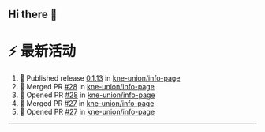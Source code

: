 ## Hi there 👋

<!--

**Here are some ideas to get you started:**

🙋‍♀️ A short introduction - what is your organization all about?
🌈 Contribution guidelines - how can the community get involved?
👩‍💻 Useful resources - where can the community find your docs? Is there anything else the community should know?
🍿 Fun facts - what does your team eat for breakfast?
🧙 Remember, you can do mighty things with the power of [Markdown](https://docs.github.com/github/writing-on-github/getting-started-with-writing-and-formatting-on-github/basic-writing-and-formatting-syntax)
-->


# ⚡ 最新活动

<!--START_SECTION:activity-->
1. 🚀 Published release [0.1.13](https://github.com/kne-union/info-page/releases/tag/0.1.13) in [kne-union/info-page](https://github.com/kne-union/info-page)
2. 🎉 Merged PR [#28](https://github.com/kne-union/info-page/pull/28) in [kne-union/info-page](https://github.com/kne-union/info-page)
3. 💪 Opened PR [#28](https://github.com/kne-union/info-page/pull/28) in [kne-union/info-page](https://github.com/kne-union/info-page)
4. 🎉 Merged PR [#27](https://github.com/kne-union/info-page/pull/27) in [kne-union/info-page](https://github.com/kne-union/info-page)
5. 💪 Opened PR [#27](https://github.com/kne-union/info-page/pull/27) in [kne-union/info-page](https://github.com/kne-union/info-page)
<!--END_SECTION:activity-->

---
